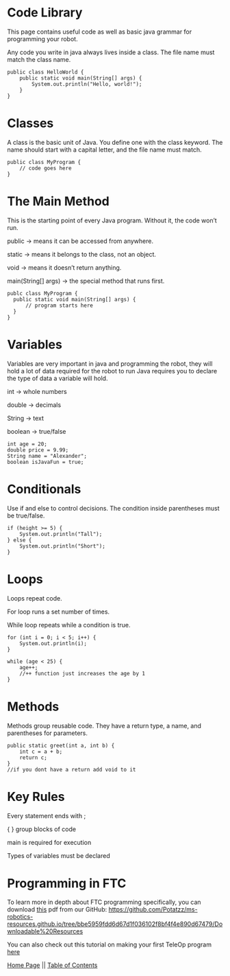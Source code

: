 # Code Library


This page contains useful code as well as basic java grammar for programming your robot.

Any code you write in java always lives inside a class. The file name must match the class name. 
```
public class HelloWorld {
    public static void main(String[] args) {
        System.out.println("Hello, world!");
    }
}
```
# Classes

A class is the basic unit of Java. You define one with the class keyword. The name should start with a capital letter, and the file name must match.
```
public class MyProgram {  
    // code goes here  
}  
```
# The Main Method

This is the starting point of every Java program. Without it, the code won’t run.

public → means it can be accessed from anywhere.

static → means it belongs to the class, not an object.

void → means it doesn’t return anything.

main(String[] args) → the special method that runs first.  
```
publc class MyProgram {
  public static void main(String[] args) {
      // program starts here
  }
}
```
# Variables
Variables are very important in java and programming the robot, they will hold a lot of data required for the robot to run 
Java requires you to declare the type of data a variable will hold.

int → whole numbers

double → decimals

String → text

boolean → true/false
```
int age = 20;
double price = 9.99;
String name = "Alexander";
boolean isJavaFun = true;
```
# Conditionals

Use if and else to control decisions. The condition inside parentheses must be true/false.
```
if (height >= 5) {
    System.out.println("Tall");
} else {
    System.out.println("Short");
}
```
# Loops

Loops repeat code.

For loop runs a set number of times.

While loop repeats while a condition is true.
```
for (int i = 0; i < 5; i++) {
    System.out.println(i);
}

while (age < 25) {
    age++;
    //++ function just increases the age by 1
}
```
# Methods

Methods group reusable code. They have a return type, a name, and parentheses for parameters.
```
public static greet(int a, int b) {
    int c = a + b;
    return c;
}
//if you dont have a return add void to it
```
# Key Rules

Every statement ends with ;

{ } group blocks of code

main is required for execution

Types of variables must be declared


# Programming in FTC
To learn more in depth about FTC programming specifically, you can download [this](https://github.com/Potatzz/ms-robotics-resources.github.io/tree/bbe5959fdd6d67d1f036102f8bf4f4e890d67479/Downloadable%20Resources) pdf from our GitHub: <https://github.com/Potatzz/ms-robotics-resources.github.io/tree/bbe5959fdd6d67d1f036102f8bf4f4e890d67479/Downloadable%20Resources>


You can also check out this tutorial on making your first TeleOp program [here](https://potatzz.github.io/ms-robotics-resources.github.io/first_teleop_program.html)


[Home Page](https://potatzz.github.io/ms-robotics-resources.github.io/) || [Table of Contents](https://potatzz.github.io/ms-robotics-resources.github.io/table_of_contents.html)
